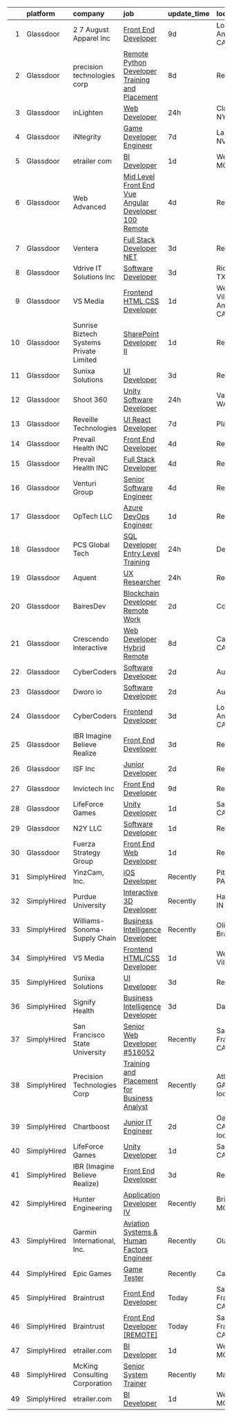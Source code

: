 

|    | platform    | company                                 | job                                                                                                                                                                                                                                                                                                                                                                                                                                                                                                                                                                                                                                                                                                                                                                                                                                                                                                                                                                                                                                                                                                                                                                                                                                                                                                                                                                       | update_time   | location                          |
|---:|:------------|:----------------------------------------|:--------------------------------------------------------------------------------------------------------------------------------------------------------------------------------------------------------------------------------------------------------------------------------------------------------------------------------------------------------------------------------------------------------------------------------------------------------------------------------------------------------------------------------------------------------------------------------------------------------------------------------------------------------------------------------------------------------------------------------------------------------------------------------------------------------------------------------------------------------------------------------------------------------------------------------------------------------------------------------------------------------------------------------------------------------------------------------------------------------------------------------------------------------------------------------------------------------------------------------------------------------------------------------------------------------------------------------------------------------------------------|:--------------|:----------------------------------|
|  1 | Glassdoor   | 2 7 August Apparel Inc                  | [Front End Developer](https://www.glassdoor.com/partner/jobListing.htm?pos=103&ao=1110586&s=58&guid=000001836e483275a3ce9a3fc9976765&src=GD_JOB_AD&t=SR&vt=w&ea=1&cs=1_8f584b87&cb=1664002569447&jobListingId=1008139276726&cpc=0FE1F5EA2BC84A01&jrtk=3-0-1gdn4gcqakujk801-1gdn4gcqug2f5800-3a2417fc4f3044f6--6NYlbfkN0Ct2W36bxQzoWKwxfnb8_u-9iMevesfjmykPeWAUMHM2_LBdknXbZKXQYA8HhBxGvatrmTKXkVkM3OiGaPW1S5Qrgo4HQw0Ap3FRKEk_CZlQ9DAj7SSm8_FF008fve7ZplS8uLWmHC71y2toLwpXV2mChEMsXQz6GM4IgUVfaTyeTvDljv5qKgs34a8eSQLQ-V51C48P-gLZW6DBVWbt5sBwArJjukc6emZOaPvc81hl7GuA8d3C-RRtASl9AQ2K60nSGSB7zAky0XDZBjBa1bgoxDSFMZ_0xL1yXhx2UJTAhVQxvlfc6Ojat0YFdMn_5YDXJABgf6wv3-jTzNhdGB9WL9IiNTNU95QpJatO1Lr7pahzlOmDwFZ4H6x3gsiexwHWu7367u0RvN7_sD3MSm1L4P8mm5DGGiw5HyZd5_tQxOIyYaqTYAb0YZ2rMRzwHBk8iH4nkiJiq4Qu7buiJLndeOYS4MyliN6szIvewYuI65tvkD0Poi_rWO5GX2b-bg%3D)                                                                                                                                                                                                                                                                                                                                                                                                                                                                                                              | 9d            | Los Angeles, CA                   |
|  2 | Glassdoor   | precision technologies corp             | [Remote Python Developer Training and Placement](https://www.glassdoor.com/partner/jobListing.htm?pos=123&ao=1136043&s=58&guid=000001836e483275a3ce9a3fc9976765&src=GD_JOB_AD&t=SR&vt=w&ea=1&cs=1_4f494636&cb=1664002569451&jobListingId=1008142483787&jrtk=3-0-1gdn4gcqakujk801-1gdn4gcqug2f5800-bf261e198c7c5ed4-)                                                                                                                                                                                                                                                                                                                                                                                                                                                                                                                                                                                                                                                                                                                                                                                                                                                                                                                                                                                                                                                      | 8d            | Remote                            |
|  3 | Glassdoor   | inLighten                               | [Web Developer](https://www.glassdoor.com/partner/jobListing.htm?pos=128&ao=1136043&s=58&guid=000001836e483275a3ce9a3fc9976765&src=GD_JOB_AD&t=SR&vt=w&ea=1&cs=1_23f05240&cb=1664002569452&jobListingId=1008158178670&jrtk=3-0-1gdn4gcqakujk801-1gdn4gcqug2f5800-d67042e41827a8b0-)                                                                                                                                                                                                                                                                                                                                                                                                                                                                                                                                                                                                                                                                                                                                                                                                                                                                                                                                                                                                                                                                                       | 24h           | Clarence, NY                      |
|  4 | Glassdoor   | iNtegrity                               | [Game Developer Engineer](https://www.glassdoor.com/partner/jobListing.htm?pos=110&ao=1110586&s=58&guid=000001836e483275a3ce9a3fc9976765&src=GD_JOB_AD&t=SR&vt=w&ea=1&cs=1_c435fc27&cb=1664002569449&jobListingId=1008145873332&cpc=334ABAF5D42DC775&jrtk=3-0-1gdn4gcqakujk801-1gdn4gcqug2f5800-49c443106c3e012c--6NYlbfkN0C7QpSfatUTTt_pWYjh4fmCixpaZixxEgk6WqG2e9JFSn8PLDX21so4BUVMbM-nBKjmC6IoF58dTff0wYPKbEGY-qRIa4TVxrZEKDCpCNlDFoCckpLj4Xu1bCVcqaisafPJCeJ6Cfh_3B7ETg5KWAKOz0Vhu3tmlT7cFqGqscgEsv5GpRak2BiM-flUD4s9qKS4oHd8vSXdIoycmHyFPm_XhKfMROwH6H2sZPRvLTYUnS_xhpWQfOYuk3wpPfwD5VogTHOnaPhlNPYJ9ib4BAmIPNEaFyXlXMSpch0OTCLNfQR2_UByDDOGnWF2itgQw8g5UFyqFaQegwIWnOuPY8oXgIqFbYKv6DJKkpU_sr2oUeQSrzbO-gKHerUcbjuzir2S1CiXls7eDkG9WEyFxNnXQcQNi7Z-4L0Igeq3AOEpyQkPqQusPJPivGOwrUU2xuQuE_E8GKqx4QewsaasdvTBaHJhaQjVua_xBvUTfxfyqNHUl1rEiy1jM_edjw0j29f_SHDPf3KG5A%3D%3D)                                                                                                                                                                                                                                                                                                                                                                                                                                                                                            | 7d            | Las Vegas, NV                     |
|  5 | Glassdoor   | etrailer com                            | [BI Developer](https://www.glassdoor.com/partner/jobListing.htm?pos=102&ao=1110586&s=58&guid=000001836e483275a3ce9a3fc9976765&src=GD_JOB_AD&t=SR&vt=w&ea=1&cs=1_6bc8acfd&cb=1664002569447&jobListingId=1008156574272&cpc=F583A5AE0DDDFE3A&jrtk=3-0-1gdn4gcqakujk801-1gdn4gcqug2f5800-b0e3e53110c0a34f--6NYlbfkN0CtQAOSgC9BQVmFSNQhyhwboTtIj9ZB-zg1SNqkXATsWaWQzyTMvvzDV_El2nHh0JwFtkVU721WjYbC3LCLXq5huZ_mVuKbbET6LwsTFetjj8GoNshxc1Z8Xfb1NLP9hLE7uUYlivm1OpDsVnWl0amC8f9E2dW0W8zWxtBfJNpLzzQZQzegO6EuHZSrx2oWtfUvi1rMs2EIGbslgpxBfNMRcd7kU0Ig1S_5zkHTdAdI3kod0EdBovZ9l9tTaY6gbWIf7GUrOQNuVbfjr1r9mGdSFkB9Kyml1VRCjS4O_A6spqaKKYfFL09wcViDoHWTdQ3YoQZGQDbkFtCIfF0ZFKP9F081BKq3HGeRMPTdY-l-GbDn265AiJz5Z6OSgeyhQfpkqovlhCE-Vsh-5vZ53NKRNXHZygMJHUF6CZVw4F42l5ercjXfgNvpvWoi_kcw1pyG3VukjtPUg2e_ijuFJqftl0l-qisK-V8DgvLo0y8SBP7RHKBjfPsLS5tYnS11gQc%3D)                                                                                                                                                                                                                                                                                                                                                                                                                                                                                                                     | 1d            | Wentzville, MO                    |
|  6 | Glassdoor   | Web Advanced                            | [Mid Level Front End Vue   Angular Developer  100  Remote ](https://www.glassdoor.com/partner/jobListing.htm?pos=130&ao=1136043&s=58&guid=000001836e483275a3ce9a3fc9976765&src=GD_JOB_AD&t=SR&vt=w&ea=1&cs=1_44754817&cb=1664002569453&jobListingId=1008150129323&jrtk=3-0-1gdn4gcqakujk801-1gdn4gcqug2f5800-16b0faa002b5b9f5-)                                                                                                                                                                                                                                                                                                                                                                                                                                                                                                                                                                                                                                                                                                                                                                                                                                                                                                                                                                                                                                           | 4d            | Remote                            |
|  7 | Glassdoor   | Ventera                                 | [Full Stack Developer    NET](https://www.glassdoor.com/partner/jobListing.htm?pos=104&ao=1110586&s=58&guid=000001836e483275a3ce9a3fc9976765&src=GD_JOB_AD&t=SR&vt=w&ea=1&cs=1_cb61ec82&cb=1664002569447&jobListingId=1008150834960&cpc=B101C867B3EF2D75&jrtk=3-0-1gdn4gcqakujk801-1gdn4gcqug2f5800-804f295cd2a1bbb5--6NYlbfkN0AS3oPsAAmCngCu4U51_2RxXyfS7TdWOFtWPOafNW52I-BHaFGjpaHg1iGt24BkrNYBQIbmM6d0KHo1WYXA7xM8lNA-yRg9gzjrAa6t_oixspFfVy6Mp7ynqJXoK35SQp6tXUISaBmXQMGQNQwgSZpTCOh9DR7_QD9dPXHCQWVod6BZOOOSEHuJ262jcVuTNaSOcdcuWC6e8bzcmSyMbuCsPTbWQdRqju65t1gByfd_7wzzH_MTBvEvfU0WJOelvU5UqqOsnp95RJ-L6H9z6Z49dhqXoWgBUHqsVIkUQryA6K3ZCTm6KIndDqWg1fbh9QGLNgSEUhDS7DWKmRi34DsjMKerL8xpcMri_KGk6eihgh_2Go0XtC9BYo2XpX4yHU4a_uAJ8NJ6qxcuVDirxvPX3e2nngpiCbMekpiXd9ZStapIm7Wh9BMnj0C2lO82e4IHOvgSRuXHJgxzFOrAj0qV6dyyTKjUHU1_9b4cPyEqf2RmQG1xAzgUj817HgtO3aWdFSMlFiMSjA%3D%3D)                                                                                                                                                                                                                                                                                                                                                                                                                                                                                        | 3d            | Remote                            |
|  8 | Glassdoor   | Vdrive IT Solutions  Inc                | [Software Developer](https://www.glassdoor.com/partner/jobListing.htm?pos=122&ao=1136043&s=58&guid=000001836e483275a3ce9a3fc9976765&src=GD_JOB_AD&t=SR&vt=w&ea=1&cs=1_7b3a2888&cb=1664002569451&jobListingId=1008151000053&jrtk=3-0-1gdn4gcqakujk801-1gdn4gcqug2f5800-59fa87b573f4c3fd-)                                                                                                                                                                                                                                                                                                                                                                                                                                                                                                                                                                                                                                                                                                                                                                                                                                                                                                                                                                                                                                                                                  | 3d            | Richardson, TX                    |
|  9 | Glassdoor   | VS Media                                | [Frontend HTML CSS Developer](https://www.glassdoor.com/partner/jobListing.htm?pos=116&ao=1136043&s=58&guid=000001836e483275a3ce9a3fc9976765&src=GD_JOB_AD&t=SR&vt=w&ea=1&cs=1_d8bb9f1b&cb=1664002569450&jobListingId=1008157408011&jrtk=3-0-1gdn4gcqakujk801-1gdn4gcqug2f5800-ed83412cd24a3358-)                                                                                                                                                                                                                                                                                                                                                                                                                                                                                                                                                                                                                                                                                                                                                                                                                                                                                                                                                                                                                                                                         | 1d            | Westlake Village, Los Angeles, CA |
| 10 | Glassdoor   | Sunrise Biztech Systems Private Limited | [SharePoint Developer   II](https://www.glassdoor.com/partner/jobListing.htm?pos=109&ao=1110586&s=58&guid=000001836e483275a3ce9a3fc9976765&src=GD_JOB_AD&t=SR&vt=w&ea=1&cs=1_b5cdb9df&cb=1664002569449&jobListingId=1008156860228&cpc=B101C867B3EF2D75&jrtk=3-0-1gdn4gcqakujk801-1gdn4gcqug2f5800-9c9ee15276213b92--6NYlbfkN0CB5V9pKc9dSiWkDOidb3xEy-kN2PCpaZveSm6yQI6kq-7KBZtckO1rVmn7ljZ2wfIZrMhx8tvSS5G6rOR_o9DsCpljCRIPyFiki4v2MQOga43wOqPOCN5EbpNw9ve8rZZFNH2l-VK9_ylzXIwM9mNQ8kHiUN-98Je4KOBeA4Wn-nV9YnVfvwIJv2MMcvgCJxhsLiaD0quF2lKfKGkZdN5KKWRQ6jUqwATirFBrL5dMxIezifNrlTl6HIR2I7pOAEEmEgVhLzVWaYBmuEDWZIfPtI3o5LtDRUpfQObyEhr4XtFGwLfTt0EFVzCSDHin101fSZMHLUGIk71eFDZdsQ5fkSvBASLFqD-6f6ZbAD3l3gHpQd2XlS9MhjELRMwGpJnStB9QHDxUuIVvh00PyJlYPzeHyJx4QkRSPbxVPosCJsYnnRKRB2lynkqBZd_2Nvi2HhxakRDFhPP7OlPYXTvt6w8hHfJUPrE6S-ph87cBWKrApkugh_0GD0M5DB6CT7qLpDA7QSOAERUFx2P8JLqA)                                                                                                                                                                                                                                                                                                                                                                                                                                                                                      | 1d            | Remote                            |
| 11 | Glassdoor   | Sunixa Solutions                        | [UI Developer](https://www.glassdoor.com/partner/jobListing.htm?pos=115&ao=1136043&s=58&guid=000001836e483275a3ce9a3fc9976765&src=GD_JOB_AD&t=SR&vt=w&ea=1&cs=1_db5d23ba&cb=1664002569450&jobListingId=1008151517508&jrtk=3-0-1gdn4gcqakujk801-1gdn4gcqug2f5800-1be69a345728f09d-)                                                                                                                                                                                                                                                                                                                                                                                                                                                                                                                                                                                                                                                                                                                                                                                                                                                                                                                                                                                                                                                                                        | 3d            | Remote                            |
| 12 | Glassdoor   | Shoot 360                               | [Unity Software Developer](https://www.glassdoor.com/partner/jobListing.htm?pos=101&ao=1110586&s=58&guid=000001836e483275a3ce9a3fc9976765&src=GD_JOB_AD&t=SR&vt=w&ea=1&cs=1_3d98ac7f&cb=1664002569446&jobListingId=1008158653566&cpc=235F38378B0CF412&jrtk=3-0-1gdn4gcqakujk801-1gdn4gcqug2f5800-5ac2e7983e68243c--6NYlbfkN0DfopDBJjdZYsHaazvtHih9EkP_5L3b-O-YxZrMZy_RRaIs6238HtU9-bIm4CRLMyQw0B_NBHXhnZqJTUAnwC8rmDN7VM-CtOrUt6fSSheFIU1_xggWeBfKJRwUeEbQVMtuP3j9r-4DUAIsVFk7SNZbGd5DCwK6AlcinJmr6vfob03577VGzijjOR_VZYuRBPSwwzUSQ4kCtauSIRitZh1HEBKDdCnO7N21LGI4K9FWamDX_ht6QbTK37lPMp8gpWS7IoJr3IXLZ_6cFPQnS-lKIQPnqCWoG-geXQTArxJ9xqo6wHRXtNiZvWqxmyqNeFvj4GajiYVdXhbPzSk2cZJZIFwyvGeiaJ8rH59BLjYNvFIUbbJSfwEA_0ho6eKdKubV2Wilf83XKADgpiTJIkEo4dqwCnMmNUXQ2rCKHZH7wxyY1OyGZohIg_vq6sDKwacuO2IvlRfSxK8wvczJiJS7aYcJkhA0v6fttW1DoDSDQnlgoOYN85gs3YqcZmqGe838ejaRxJxwwqqGmX0-aawg)                                                                                                                                                                                                                                                                                                                                                                                                                                                                                       | 24h           | Vancouver, WA                     |
| 13 | Glassdoor   | Reveille Technologies                   | [UI React Developer](https://www.glassdoor.com/partner/jobListing.htm?pos=124&ao=1136043&s=58&guid=000001836e483275a3ce9a3fc9976765&src=GD_JOB_AD&t=SR&vt=w&ea=1&cs=1_be143ede&cb=1664002569451&jobListingId=1008144671531&jrtk=3-0-1gdn4gcqakujk801-1gdn4gcqug2f5800-331805cf207c9661-)                                                                                                                                                                                                                                                                                                                                                                                                                                                                                                                                                                                                                                                                                                                                                                                                                                                                                                                                                                                                                                                                                  | 7d            | Plano, TX                         |
| 14 | Glassdoor   | Prevail Health  INC                     | [Front End Developer](https://www.glassdoor.com/partner/jobListing.htm?pos=114&ao=1136043&s=58&guid=000001836e483275a3ce9a3fc9976765&src=GD_JOB_AD&t=SR&vt=w&ea=1&cs=1_283beb0f&cb=1664002569450&jobListingId=1008149083187&jrtk=3-0-1gdn4gcqakujk801-1gdn4gcqug2f5800-40e2e39b10025c20-)                                                                                                                                                                                                                                                                                                                                                                                                                                                                                                                                                                                                                                                                                                                                                                                                                                                                                                                                                                                                                                                                                 | 4d            | Remote                            |
| 15 | Glassdoor   | Prevail Health  INC                     | [Full Stack Developer](https://www.glassdoor.com/partner/jobListing.htm?pos=121&ao=1136043&s=58&guid=000001836e483275a3ce9a3fc9976765&src=GD_JOB_AD&t=SR&vt=w&ea=1&cs=1_79748ecc&cb=1664002569451&jobListingId=1008149072735&jrtk=3-0-1gdn4gcqakujk801-1gdn4gcqug2f5800-d9a40121954f9d10-)                                                                                                                                                                                                                                                                                                                                                                                                                                                                                                                                                                                                                                                                                                                                                                                                                                                                                                                                                                                                                                                                                | 4d            | Remote                            |
| 16 | Glassdoor   | Venturi Group                           | [Senior Software Engineer](https://www.glassdoor.com/partner/jobListing.htm?pos=107&ao=1110586&s=58&guid=000001836e483275a3ce9a3fc9976765&src=GD_JOB_AD&t=SR&vt=w&ea=1&cs=1_f1aa86c6&cb=1664002569448&jobListingId=1008148824230&cpc=56C4EA4A1A191A49&jrtk=3-0-1gdn4gcqakujk801-1gdn4gcqug2f5800-455e46a92b9db41d--6NYlbfkN0DiMBqcaSMT8lrn_viPgFID_2aewekq0duxyJS2DdWDl6I0UnuoC7mcAdBs-ATn3cSKPYIODkIBvpNMC5NH7mjPVttElOmAeTwD-sdHf9JRvC7mQLlx6YVkgfGDMS0lUqsmL_aZi5x0cFYsMgMk7iZq45F-8F9FTS3YxB-ftLl2zfwo_8XWSQ71Va6xtIQ63D9l4cGF2MLR2WBF3uAE7LZ8z15DuP_hVWpNpQbdven1_f38ELQac7N1tpLPCt5t_HLiHN2oDqacRSwZIwaALe2-B2aE2q6EH9b2XrlHRUKH2B86vf6vR4g-rXF3BVSj3mivEXa0wuI3eS7I4-c3QVM4LR6_69YFuuI6x2XZRaV0tF0-_XKxOIig8k5v9hIDF2FzsyUVnwR3q5cf4LIJ0ncBKHH4R-X9J_ajWJZ3AqVU_W8PYWJf0y3umj9D54rXldo5te-UsjvBZJIV5poZMRkoi420wounQn2zf5g_xIA9WQ7EQ2go1HQTOauN9xA7g8fCcwvlGmfMx-jFaHIRw5DT)                                                                                                                                                                                                                                                                                                                                                                                                                                                                                       | 4d            | Remote                            |
| 17 | Glassdoor   | OpTech LLC                              | [Azure DevOps Engineer](https://www.glassdoor.com/partner/jobListing.htm?pos=106&ao=1110586&s=58&guid=000001836e483275a3ce9a3fc9976765&src=GD_JOB_AD&t=SR&vt=w&ea=1&cs=1_31a2dcf2&cb=1664002569448&jobListingId=1008156537161&cpc=2CAED5C921A5F994&jrtk=3-0-1gdn4gcqakujk801-1gdn4gcqug2f5800-1e397506d1047eed--6NYlbfkN0DP9fosW9IEXaU1TZ3ocreH2vEq1sd-U-IRxHoNdS6RHkqAVuspg0SWSgO6chgcdoWeoq4K0iXCNB2qg0jVlpwcJqexr1M9zOevEmV77MbZwcxZGhKHgwdjzIJCdHzH4iZVQeNEVii-ujo0_p7RClxOXg19tmJvkngHrttYqzKkYIO-8TA3b5PPO54WiR5g_KQIe9cf35zatof2aXPfx6wniIArvQjQpS0p_XfsVzN9rpUqs9PboJPKkCisd5pMI7e3_WBRr4mrJcF0dwFH4TrXeB1rZRPDsBD3w1uRt_uftHNFQ9QH_BxD4bFaDOQEYQZXl_9ZIwLb5kQrNkokYvsPqNg4WKXn9F8ImRXCvYzt1bO2vh2rqvuy55QNSx9ZddqxV9to-hYc6albw0UHsJHcMtAMnmJN73BOViCd-coEoJSXLMrYbTdBik1Alxtz3EuKkIFpcHDVSFQaktJWA1FXwlgTOZy8yR_2AhEprihsWTO2beoV77P_f2zoHOrwMKYqWrcXMLz-hQ%3D%3D)                                                                                                                                                                                                                                                                                                                                                                                                                                                                                              | 1d            | Remote                            |
| 18 | Glassdoor   | PCS Global Tech                         | [SQL Developer Entry Level  Training ](https://www.glassdoor.com/partner/jobListing.htm?pos=129&ao=1136043&s=58&guid=000001836e483275a3ce9a3fc9976765&src=GD_JOB_AD&t=SR&vt=w&ea=1&cs=1_29c959cf&cb=1664002569453&jobListingId=1008158579568&jrtk=3-0-1gdn4gcqakujk801-1gdn4gcqug2f5800-34119ec3d9d05cf8-)                                                                                                                                                                                                                                                                                                                                                                                                                                                                                                                                                                                                                                                                                                                                                                                                                                                                                                                                                                                                                                                                | 24h           | Denver, CO                        |
| 19 | Glassdoor   | Aquent                                  | [UX Researcher](https://www.glassdoor.com/partner/jobListing.htm?pos=108&ao=1110586&s=58&guid=000001836e483275a3ce9a3fc9976765&src=GD_JOB_AD&t=SR&vt=w&cs=1_01abd677&cb=1664002569448&jobListingId=1008158540578&cpc=3BA4CE39D5B5DEF5&jrtk=3-0-1gdn4gcqakujk801-1gdn4gcqug2f5800-736d0a137cf6eeda--6NYlbfkN0DMrcEu7yrtATojKJA7cEzGQ3FdRGWLh0CZQInL4ECGI9gD0Wolx9R2EDT7B77c2cRDxQ_C2jhNcan8vavmyaqeiDx9VzUttRTMcv7JsD66ShVoQFSuN8EOWAXQaVUFNXj9hpDZeFsh5JjulGaUR9SOOyfyIr2wU7cYwGkPtmOSDBGpj1Sb8XqQMw-PYmxc0cZB_sa7r62aNAmUsA6LIyJeEFKjOKWEG_fGbreD78ZdgTAKCOB5YTnH6gSnITM_Hd-sfRpqIIZKKmJtuRsT00_eXmvjA0lj93DTrsVS5UTcffXJ_llq3GLREXWv2pYwPZS4U0DZEg294yV5_MIYXIAieoNe_wLhrLvw9bnepTiricIbqqY55EDVWhEDsd1GI6LqeKuMsfSfnWHFPpObA4BOrDS8wKklK572Zat2mLHhh1RXBkNborcLlivGejb9jSaaKrdc3A9-9MpOzSvGn1st)                                                                                                                                                                                                                                                                                                                                                                                                                                                                                                                                                                       | 24h           | Remote                            |
| 20 | Glassdoor   | BairesDev                               | [Blockchain Developer   Remote Work](https://www.glassdoor.com/partner/jobListing.htm?pos=118&ao=1136043&s=58&guid=000001836e483275a3ce9a3fc9976765&src=GD_JOB_AD&t=SR&vt=w&cs=1_d29c4060&cb=1664002569450&jobListingId=1008153483785&jrtk=3-0-1gdn4gcqakujk801-1gdn4gcqug2f5800-5b84bfb0dcaea87c-)                                                                                                                                                                                                                                                                                                                                                                                                                                                                                                                                                                                                                                                                                                                                                                                                                                                                                                                                                                                                                                                                       | 2d            | Colon, PA                         |
| 21 | Glassdoor   | Crescendo Interactive                   | [Web Developer   Hybrid Remote](https://www.glassdoor.com/partner/jobListing.htm?pos=105&ao=1110586&s=58&guid=000001836e483275a3ce9a3fc9976765&src=GD_JOB_AD&t=SR&vt=w&ea=1&cs=1_8cb890cd&cb=1664002569447&jobListingId=1008142341991&cpc=1FDE87803EF93CD3&jrtk=3-0-1gdn4gcqakujk801-1gdn4gcqug2f5800-3bdde5f7601031e3--6NYlbfkN0BTz9z0HkLcj-0RB5DTOedA729BogkPV_NNhoF5HvDl5_2-Sp6RXsVaEVOjXuK8lv0HGh2B2Eddj6JOC_UR-wQkp47XggeqUfyE8rNlEUQzIqsxeyNWXcWIhnIfG7fcVeldlirXbe16cfF3pTnCv-razwJ9S6vYdLP4qeCLbyta_2uY68z7xBEoDdUnYIeJUYMehKA2qiSG6T3bUlyInzT-Zh2k-39mNOMscpNY-3jj4J-6-zz41X8Il51DUzpRR83DCcV4VZ1-FBBCBUJpmWSkRjHWI-70PbekJEMmyZJQi4USL3lloo7biJVTDWEdeT2Ir8tvFuMR4G_Lvbnj5QdqEApuKc_xDQTiQze6BE1fi0phtecQqaw569GiHW2juWpc0VbkjxMOwlsTbmWCohx-C7VlcZmkjMY32vAUV7JAND24blz5fLDMScMcOC98z-idVc9TRQyuCacssOm8u-THOgBfaX6cOpk2Neqlq_DaXYWDPF0aoHgrrHRl2vwvSr-d_Sjkgep_Ig%3D%3D)                                                                                                                                                                                                                                                                                                                                                                                                                                                                                      | 8d            | Camarillo, CA                     |
| 22 | Glassdoor   | CyberCoders                             | [Software Developer](https://www.glassdoor.com/partner/jobListing.htm?pos=112&ao=1110586&s=58&guid=000001836e483275a3ce9a3fc9976765&src=GD_JOB_AD&t=SR&vt=w&ea=1&cs=1_cee4d772&cb=1664002569449&jobListingId=1008154938338&cpc=8795CF9063CD573D&jrtk=3-0-1gdn4gcqakujk801-1gdn4gcqug2f5800-da95a57a2631c338--6NYlbfkN0CpFJQzrgRR8WqXWK1qKKEqALWJw739KlKqr2H-MSI4eoBlI4EFrmor2FYZMP3muM2YYyBsvG3uf7D_xmsSqWxut1xi3Cs_zyGksEz_oXdPxRiOLT16B4jEkPijbPchdH49Mnhs0GNN6PkxOcovV9udPSgASxn5bspfxG2Z1Qqr0wMdE9WK9i0r7m_KRGOVef6zUgGFGN-MirwZ6fk_BGBTkZu4LT1JkodFNtXyLwMLGC7dqCbp1HyS_B2MIBF8SDu-wYfJSEZegxrMsYGuJvsUGhg0Suw8DOPwasoy9sim_yFeZE_Owb7P29C8CAwpP9N35JL0yjS9vTGg2yBbtN0EqN_Uuohz9_kIPOt9dlrQv7TIqXS8GsGuONzjRln1KgOZkzx_GNvHImPPH0yHCSvNJWKBVRFTYTpwYptE4ASOeQRqToGqqlx3xV3djx6w-sdi3U7txl2gjoNq3xoz9lEH3bFZhuLJQk0SSGYp-8_EInydBLD6gt_nW8E4kuefVEXONHT3YtPtnpmLEMAxlxHuVulr3N1HPoNOUG_UU5JL5159u303841msANAuQEIBxEcTxKrSU8viyOSoQRd_d1J6h0qdsbnUwCyNvhk-JdXIVodWU6YIvk9Ke3TUUUwfer6f4t9q3gIhLkr2VJ-uku-1PnjO_-p5cPqD5us0FTV-8SwIGljUKGuc2p8luPcg_BMzrQasUi3kzm7OXkqHhpui0dYLfCsT5j0n36QnMrhNAs51rcLuMfjX5JXIXMBcZkSMwaDQoB0Efg927gvhfsbz605gpz9aCdEpWAyOX-49xfrAHr8Y5ACtz5MGP5VdfDtpfOOWyb1OUkFrivQUBKvqOah5vDFS6AJNGsCo3nG0hIqtz6Zq_lf5i_-SUs_EQvvFdG8X0hYDzoAz8F9d_PaPBX-dYLVsLtnm0Q9v_Jr0NFvkxBfHREe2ZdjhQaWom8NO6ULnhKFrmiPnunF1WqYajJonqYh0m5_W544iqJ9CQ%3D%3D) | 2d            | Austin, TX                        |
| 23 | Glassdoor   | Dworo io                                | [Software Developer](https://www.glassdoor.com/partner/jobListing.htm?pos=125&ao=1136043&s=58&guid=000001836e483275a3ce9a3fc9976765&src=GD_JOB_AD&t=SR&vt=w&ea=1&cs=1_c8336d60&cb=1664002569452&jobListingId=1008154100631&jrtk=3-0-1gdn4gcqakujk801-1gdn4gcqug2f5800-ad923a2c24bfdcb8-)                                                                                                                                                                                                                                                                                                                                                                                                                                                                                                                                                                                                                                                                                                                                                                                                                                                                                                                                                                                                                                                                                  | 2d            | Austin, TX                        |
| 24 | Glassdoor   | CyberCoders                             | [Frontend Developer](https://www.glassdoor.com/partner/jobListing.htm?pos=111&ao=1110586&s=58&guid=000001836e483275a3ce9a3fc9976765&src=GD_JOB_AD&t=SR&vt=w&ea=1&cs=1_03251d17&cb=1664002569449&jobListingId=1008152464071&cpc=451933188B21919D&jrtk=3-0-1gdn4gcqakujk801-1gdn4gcqug2f5800-e8db79710843dd8d--6NYlbfkN0CpFJQzrgRR8WqXWK1qKKEqALWJw739KlKqr2H-MSI4eoBlI4EFrmor2FYZMP3muM3oVLaOs4f3sLLAEyLGxbVU2LNzroHwDEAN51udtuXUHirJwAtscpn0hSoaF13-bhw-A7sAJgQLtWBKOJbvZVgKLHfv-t0YCYG5Gx8sb38atbURo0M1rlgHXkN7cS8XtRHS0ZaePgn31okG6rpeIKcum9dpWz8WCUf-0CjUeg4HGGXodIyb34kDCSS5Vjeh-eGRNAS8eswikzRjDlQvi83c3FNeiucEsaq3uUhCLKzZajDFyEqGWVw8gbl9bQOgyie0RYH9cayrgL3qt9Ru97H5aaX6Z9CaRHZrF0cOx-pTOTkkX9E_7xl9V0F6XsiCrM9IEz5aSvsHxVt7ZEzctRNmWmFn3tXszdhe1rk4UI0pQuS9lmA9nDHyohosSGrrROCfNj7f8eEWESf90ZTDJcXjL0Zo7PS82hoTbrQPN_DtgOfE65UJ15jl0mwBXvOwPVHDKjB04zrK3z3tmy7f2r0k93th0vT8TP9rRoCGAJKITxeTygMdNXJs74326x-2wywm4Mp58eoW3G9rtXYN8IiVCJeLIRgK7iFgEHwvsRssI81OkpaiMbUr8-7MMskK481XU5JCJ2oIGs8nF1xbhwxzm4FscHhJ23dyxCdaA06dV49jZy0S5r55d8bNDKSjagIphCT7hRj4zZmSD9r5uwUhOEg85Sq1feP8pMbf69WKGaSnaRCOSA6FF_VlFQ0FbTrnYs5PKZMUe0ztTTsiJFONr2NOh6eMoq3fS3cn6-omNIg_uEPM59-3DiuinO-rY2Qhta9I5c0_4UlmOBrIS6GRny1Zok84NZliUtzlCuh3vhplKLa_iZEVLbmRHA3bZuyN-gBqWBUSsUEGUVmowFkAzrMTbjUoaUNSKN8CK5vyHiLQzM4usAu8tmjADcrQtPXOBT7EMr-sPcW_pG7Ds1DcT5t8XF7aterbUaWrBew-nw%3D%3D) | 3d            | Los Angeles, CA                   |
| 25 | Glassdoor   | IBR  Imagine Believe Realize            | [Front End Developer](https://www.glassdoor.com/partner/jobListing.htm?pos=117&ao=1136043&s=58&guid=000001836e483275a3ce9a3fc9976765&src=GD_JOB_AD&t=SR&vt=w&ea=1&cs=1_b0b6276f&cb=1664002569450&jobListingId=1008151084419&jrtk=3-0-1gdn4gcqakujk801-1gdn4gcqug2f5800-4d47e70fd4405dae-)                                                                                                                                                                                                                                                                                                                                                                                                                                                                                                                                                                                                                                                                                                                                                                                                                                                                                                                                                                                                                                                                                 | 3d            | Remote                            |
| 26 | Glassdoor   | ISF  Inc                                | [Junior Developer](https://www.glassdoor.com/partner/jobListing.htm?pos=126&ao=1136043&s=58&guid=000001836e483275a3ce9a3fc9976765&src=GD_JOB_AD&t=SR&vt=w&ea=1&cs=1_65574297&cb=1664002569452&jobListingId=1008153805651&jrtk=3-0-1gdn4gcqakujk801-1gdn4gcqug2f5800-d184229888fb1bbc-)                                                                                                                                                                                                                                                                                                                                                                                                                                                                                                                                                                                                                                                                                                                                                                                                                                                                                                                                                                                                                                                                                    | 2d            | Remote                            |
| 27 | Glassdoor   | Invictech Inc                           | [Front End Developer](https://www.glassdoor.com/partner/jobListing.htm?pos=119&ao=1136043&s=58&guid=000001836e483275a3ce9a3fc9976765&src=GD_JOB_AD&t=SR&vt=w&ea=1&cs=1_982ffd19&cb=1664002569450&jobListingId=1008139186947&jrtk=3-0-1gdn4gcqakujk801-1gdn4gcqug2f5800-9c0cd2d4074c55fd-)                                                                                                                                                                                                                                                                                                                                                                                                                                                                                                                                                                                                                                                                                                                                                                                                                                                                                                                                                                                                                                                                                 | 9d            | Remote                            |
| 28 | Glassdoor   | LifeForce Games                         | [Unity Developer](https://www.glassdoor.com/partner/jobListing.htm?pos=127&ao=1136043&s=58&guid=000001836e483275a3ce9a3fc9976765&src=GD_JOB_AD&t=SR&vt=w&ea=1&cs=1_6d0ec2f0&cb=1664002569452&jobListingId=1008157070820&jrtk=3-0-1gdn4gcqakujk801-1gdn4gcqug2f5800-4056c701d2ae2bc5-)                                                                                                                                                                                                                                                                                                                                                                                                                                                                                                                                                                                                                                                                                                                                                                                                                                                                                                                                                                                                                                                                                     | 1d            | San Diego, CA                     |
| 29 | Glassdoor   | N2Y LLC                                 | [Software Developer](https://www.glassdoor.com/partner/jobListing.htm?pos=120&ao=1136043&s=58&guid=000001836e483275a3ce9a3fc9976765&src=GD_JOB_AD&t=SR&vt=w&ea=1&cs=1_79e2bb7f&cb=1664002569451&jobListingId=1008156194228&jrtk=3-0-1gdn4gcqakujk801-1gdn4gcqug2f5800-2d87056864655309-)                                                                                                                                                                                                                                                                                                                                                                                                                                                                                                                                                                                                                                                                                                                                                                                                                                                                                                                                                                                                                                                                                  | 1d            | Remote                            |
| 30 | Glassdoor   | Fuerza Strategy Group                   | [Front End Web Developer](https://www.glassdoor.com/partner/jobListing.htm?pos=113&ao=1136043&s=58&guid=000001836e483275a3ce9a3fc9976765&src=GD_JOB_AD&t=SR&vt=w&ea=1&cs=1_3b0f3091&cb=1664002569449&jobListingId=1008156122053&jrtk=3-0-1gdn4gcqakujk801-1gdn4gcqug2f5800-6a958374b61b92fa-)                                                                                                                                                                                                                                                                                                                                                                                                                                                                                                                                                                                                                                                                                                                                                                                                                                                                                                                                                                                                                                                                             | 1d            | Remote                            |
| 31 | SimplyHired | YinzCam, Inc.                           | [iOS Developer](https://www.simplyhired.com/job/O7s3dealHuxhU0MGhoaMnfOJziqVEUTHKEJtlDWUSPF8S_dqWf-8-Q?q=interactive+developer)                                                                                                                                                                                                                                                                                                                                                                                                                                                                                                                                                                                                                                                                                                                                                                                                                                                                                                                                                                                                                                                                                                                                                                                                                                           | Recently      | Pittsburgh, PA                    |
| 32 | SimplyHired | Purdue University                       | [Interactive 3D Developer](https://www.simplyhired.com/job/V76HiP4xnvRBBT6K-n3_Aj63UnWdSszyw3n14uNA9KGovlsslfuQvw?q=interactive+developer)                                                                                                                                                                                                                                                                                                                                                                                                                                                                                                                                                                                                                                                                                                                                                                                                                                                                                                                                                                                                                                                                                                                                                                                                                                | Recently      | Hammond, IN                       |
| 33 | SimplyHired | Williams-Sonoma-Supply Chain            | [Business Intelligence Developer](https://www.simplyhired.com/job/DOVrNdSlXpxMLIOMaFU1urU270XPD1XK-hW-H29mE6_ao4t7523Owg?q=interactive+developer)                                                                                                                                                                                                                                                                                                                                                                                                                                                                                                                                                                                                                                                                                                                                                                                                                                                                                                                                                                                                                                                                                                                                                                                                                         | Recently      | Olive Branch, MS                  |
| 34 | SimplyHired | VS Media                                | [Frontend HTML/CSS Developer](https://www.simplyhired.com/job/8l8fp_K9beUdK7d-VwXZwYNIhlh3xe8ek0EzUJrsnSXHzl44yMsc2w?q=interactive+developer)                                                                                                                                                                                                                                                                                                                                                                                                                                                                                                                                                                                                                                                                                                                                                                                                                                                                                                                                                                                                                                                                                                                                                                                                                             | 1d            | Westlake Village, CA              |
| 35 | SimplyHired | Sunixa Solutions                        | [UI Developer](https://www.simplyhired.com/job/uDHqodOSSdgGSXZB5njT-1jYgA4RU2uBtdXFVMsgC-FwJrbfdpXWfw?q=interactive+developer)                                                                                                                                                                                                                                                                                                                                                                                                                                                                                                                                                                                                                                                                                                                                                                                                                                                                                                                                                                                                                                                                                                                                                                                                                                            | 3d            | Remote                            |
| 36 | SimplyHired | Signify Health                          | [Business Intelligence Developer](https://www.simplyhired.com/job/pP5jpb4A4pr28cNUX2mJ7i9UlQ84vxRCauMcQW4HkZTTYdDpCtaLbA?q=interactive+developer)                                                                                                                                                                                                                                                                                                                                                                                                                                                                                                                                                                                                                                                                                                                                                                                                                                                                                                                                                                                                                                                                                                                                                                                                                         | 3d            | Dallas, TX                        |
| 37 | SimplyHired | San Francisco State University          | [Senior Web Developer #516052](https://www.simplyhired.com/job/BkrpKxfe0zN2ZElXxg4hS26iH2-T93KqVNl8LOtva-0eyIIRUfMzyQ?q=interactive+developer)                                                                                                                                                                                                                                                                                                                                                                                                                                                                                                                                                                                                                                                                                                                                                                                                                                                                                                                                                                                                                                                                                                                                                                                                                            | Recently      | San Francisco, CA                 |
| 38 | SimplyHired | Precision Technologies Corp             | [Training and Placement for Business Analyst](https://www.simplyhired.com/job/1Athm7SjRtu6FEuJyVRPsLgsFtAyv0C-a1FhIBL8IZ9ThbrddShvFQ?q=interactive+developer)                                                                                                                                                                                                                                                                                                                                                                                                                                                                                                                                                                                                                                                                                                                                                                                                                                                                                                                                                                                                                                                                                                                                                                                                             | Recently      | Atlanta, GA +3 locations          |
| 39 | SimplyHired | Chartboost                              | [Junior IT Engineer](https://www.simplyhired.com/job/ibA-5-BbWUZf1z1zSgydVdqkZskoVb7hvdo0uedkGaxpFgaG-JHPfg?q=interactive+developer)                                                                                                                                                                                                                                                                                                                                                                                                                                                                                                                                                                                                                                                                                                                                                                                                                                                                                                                                                                                                                                                                                                                                                                                                                                      | 2d            | Oakland, CA +3 locations          |
| 40 | SimplyHired | LifeForce Games                         | [Unity Developer](https://www.simplyhired.com/job/dFW_Cx0buCkuTrEeImMtPzlC8r-IA-syFR6ywJMzuBFSwMmeERweDQ?q=interactive+developer)                                                                                                                                                                                                                                                                                                                                                                                                                                                                                                                                                                                                                                                                                                                                                                                                                                                                                                                                                                                                                                                                                                                                                                                                                                         | 1d            | San Diego, CA                     |
| 41 | SimplyHired | IBR (Imagine Believe Realize)           | [Front End Developer](https://www.simplyhired.com/job/nO2De1uvy-8Fk9r7NkgPyJT9RuFwqTVXT0TssrfGQ4iQoadc-Jb43g?q=interactive+developer)                                                                                                                                                                                                                                                                                                                                                                                                                                                                                                                                                                                                                                                                                                                                                                                                                                                                                                                                                                                                                                                                                                                                                                                                                                     | 3d            | Remote                            |
| 42 | SimplyHired | Hunter Engineering                      | [Application Developer IV](https://www.simplyhired.com/job/YFUIDbq4X1ApEKOAIGRSp-bv7wpSPY0WrZqq6VHhYDewaZdnHcn5KA?q=interactive+developer)                                                                                                                                                                                                                                                                                                                                                                                                                                                                                                                                                                                                                                                                                                                                                                                                                                                                                                                                                                                                                                                                                                                                                                                                                                | Recently      | Bridgeton, MO                     |
| 43 | SimplyHired | Garmin International, Inc.              | [Aviation Systems & Human Factors Engineer](https://www.simplyhired.com/job/LHjY42tjIFE2VvYlPIGuF2jXvqqpajXmdLSKn9F4RnlayQCV0iQ0mA?q=interactive+developer)                                                                                                                                                                                                                                                                                                                                                                                                                                                                                                                                                                                                                                                                                                                                                                                                                                                                                                                                                                                                                                                                                                                                                                                                               | Recently      | Olathe, KS                        |
| 44 | SimplyHired | Epic Games                              | [Game Tester](https://www.simplyhired.com/job/fXQVisS9lohkdG-WdukAFYKbzy5NbHdvQMGiJ7T_hLLiS-mhKWZsyQ?q=interactive+developer)                                                                                                                                                                                                                                                                                                                                                                                                                                                                                                                                                                                                                                                                                                                                                                                                                                                                                                                                                                                                                                                                                                                                                                                                                                             | Recently      | Cary, NC                          |
| 45 | SimplyHired | Braintrust                              | [Front End Developer](https://www.simplyhired.com/job/RHycfm2vZBNUEsN1O4GieefBxC40jJxFVV1FBKaimDuUrStRiFuAJg?q=interactive+developer)                                                                                                                                                                                                                                                                                                                                                                                                                                                                                                                                                                                                                                                                                                                                                                                                                                                                                                                                                                                                                                                                                                                                                                                                                                     | Today         | San Francisco, CA                 |
| 46 | SimplyHired | Braintrust                              | [Front End Developer [REMOTE]](https://www.simplyhired.com/job/yKYLUTS2b3FhHdP0yXJ6BtGNrif5am7qa8xXCoUpVFX3E01LplXFeQ?q=interactive+developer)                                                                                                                                                                                                                                                                                                                                                                                                                                                                                                                                                                                                                                                                                                                                                                                                                                                                                                                                                                                                                                                                                                                                                                                                                            | Today         | San Francisco, CA                 |
| 47 | SimplyHired | etrailer.com                            | [BI Developer](https://www.simplyhired.com/job/CGU298y_74FaJfGTbdY09uoGrDFMe5l8KnVn18Mty5cZVyCZguK6Vw?q=interactive+developer)                                                                                                                                                                                                                                                                                                                                                                                                                                                                                                                                                                                                                                                                                                                                                                                                                                                                                                                                                                                                                                                                                                                                                                                                                                            | 1d            | Wentzville, MO                    |
| 48 | SimplyHired | McKing Consulting Corporation           | [Senior System Trainer](https://www.simplyhired.com/job/El2vVITMM4JRyh5UlNGW_Wkt8g-8q0lxaR4RN4y7AHc0pltUslZOcQ?q=interactive+developer)                                                                                                                                                                                                                                                                                                                                                                                                                                                                                                                                                                                                                                                                                                                                                                                                                                                                                                                                                                                                                                                                                                                                                                                                                                   | Recently      | Maryland                          |
| 49 | SimplyHired | etrailer.com                            | [BI Developer](https://www.simplyhired.com/job/CGU298y_74FaJfGTbdY09uoGrDFMe5l8KnVn18Mty5cZVyCZguK6Vw?q=interactive+developer)                                                                                                                                                                                                                                                                                                                                                                                                                                                                                                                                                                                                                                                                                                                                                                                                                                                                                                                                                                                                                                                                                                                                                                                                                                            | 1d            | Wentzville, MO                    |